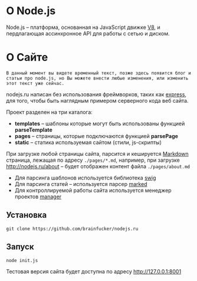 О Node.js
=====

Node.js – платформа, основанная на JavaScript движке [V8](https://code.google.com/p/v8/), и пердлагающая ассинхронное API для работы с сетью и диском.

О Сайте
=====
```
В данный момент вы видете временный текст, позже здесь появится блог и статьи про node.js, но Вы можете внести любые изменения, или изменить этот текст уже сейчас.
```

nodejs.ru написан без использования фреймворков, таких как [express](http://expressjs.com/ru/), для того, чтобы быть наглядным примером серверного кода веб сайта.

Проект разделен на три каталога:
- **templates** – шаблоны которые могут быть использованы функцией **parseTemplate**
- **pages** – страницы, которые подключаются функцией **parsePage**
- **static** – статика используемая сайтом (стили, js-скрипты)

При загрузке любой страницы сайта, парсится и кешируется [Markdown](https://help.github.com/articles/markdown-basics/) страница, лежащая по адресу `./pages/*.md`, например, при загрузке http://nodejs.ru/about – будет отображен контент файла `./pages/about.md`

- Для парсинга шаблонов используется библиотека [swig](http://paularmstrong.github.io/swig/)
- Для парсинга статей – используется парсер [marked](https://github.com/chjj/marked)
- Для контроллируемой работы сайта используется менеджер проектов [manager](https://github.com/brainfucker/manager)

## Установка
```
git clone https://github.com/brainfucker/nodejs.ru
```

## Запуск
```
node init.js
```
Тестовая версия сайта будет доступна по адресу http://127.0.0.1:8001


